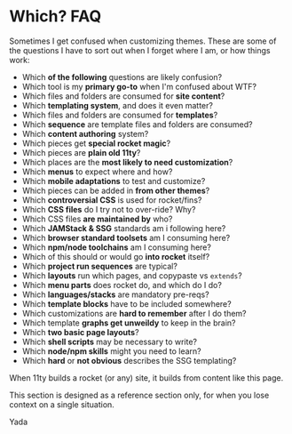 # Which? FAQ

Sometimes I get confused when customizing themes. These are some of the questions I have to sort out when I forget where I am, or how things work:

- Which **of the following** questions are likely confusion?
- Which tool is my **primary go-to** when I'm confused about WTF?
- Which files and folders are consumed for **site content**?
- Which **templating system**, and does it even matter?
- Which files and folders are consumed for **templates**?
- Which **sequence** are template files and folders are consumed?
- Which **content authoring** system?
- Which pieces get **special rocket magic**?
- Which pieces are **plain old 11ty**?
- Which places are the **most likely to need customization**?
- Which **menus** to expect where and how?
- Which **mobile adaptations** to test and customize?
- Which pieces can be added in **from other themes**?
- Which **controversial CSS** is used for rocket/fins?
- Which **CSS files** do I try not to over-ride? Why?
- Which CSS files **are maintained by** who?
- Which **JAMStack & SSG** standards am i following here?
- Which **browser standard toolsets** am I consuming here?
- Which **npm/node toolchains** am I consuming here?
- Which of this should or would go **into rocket** itself?
- Which **project run sequences** are typical?
- Which **layouts** run which pages, and copypaste vs `extends`?
- Which **menu parts** does rocket do, and which do I do?
- Which **languages/stacks** are mandatory pre-reqs?
- Which **template blocks** have to be included somewhere?
- Which customizations are **hard to remember** after I do them?
- Which template **graphs get unweildy** to keep in the brain?
- Which **two basic page layouts**?
- Which **shell scripts** may be necessary to write?
- Which **node/npm skills** might you need to learn?
- Which **hard** or **not obvious** describes the SSG templating?


When 11ty builds a rocket (or any) site, it builds from content like this page.

This section is designed as a reference section only, for when you lose context on a single situation.

Yada